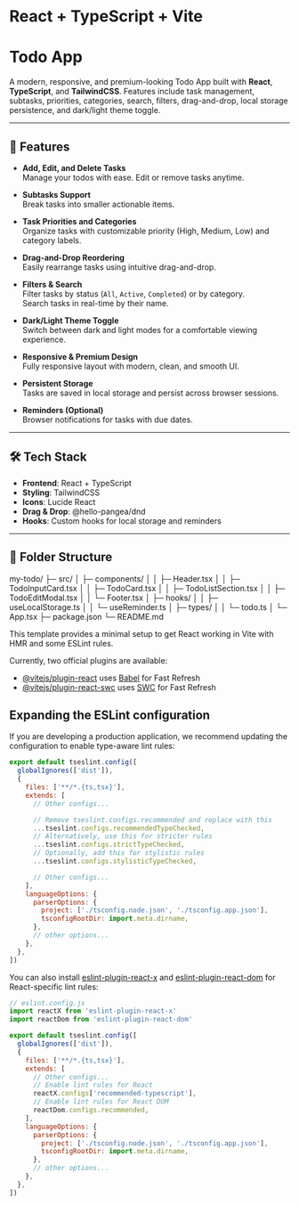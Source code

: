 # React + TypeScript + Vite
# Todo App

A modern, responsive, and premium-looking Todo App built with **React**, **TypeScript**, and **TailwindCSS**. Features include task management, subtasks, priorities, categories, search, filters, drag-and-drop, local storage persistence, and dark/light theme toggle.

---

## 🚀 Features

- **Add, Edit, and Delete Tasks**  
  Manage your todos with ease. Edit or remove tasks anytime.

- **Subtasks Support**  
  Break tasks into smaller actionable items.

- **Task Priorities and Categories**  
  Organize tasks with customizable priority (High, Medium, Low) and category labels.

- **Drag-and-Drop Reordering**  
  Easily rearrange tasks using intuitive drag-and-drop.

- **Filters & Search**  
  Filter tasks by status (`All`, `Active`, `Completed`) or by category.  
  Search tasks in real-time by their name.

- **Dark/Light Theme Toggle**  
  Switch between dark and light modes for a comfortable viewing experience.

- **Responsive & Premium Design**  
  Fully responsive layout with modern, clean, and smooth UI.

- **Persistent Storage**  
  Tasks are saved in local storage and persist across browser sessions.

- **Reminders (Optional)**  
  Browser notifications for tasks with due dates.

---

## 🛠️ Tech Stack

- **Frontend**: React + TypeScript  
- **Styling**: TailwindCSS  
- **Icons**: Lucide React  
- **Drag & Drop**: @hello-pangea/dnd  
- **Hooks**: Custom hooks for local storage and reminders  

---

## 📁 Folder Structure

my-todo/
├─ src/
│ ├─ components/
│ │ ├─ Header.tsx
│ │ ├─ TodoInputCard.tsx
│ │ ├─ TodoCard.tsx
│ │ ├─ TodoListSection.tsx
│ │ ├─ TodoEditModal.tsx
│ │ └─ Footer.tsx
│ ├─ hooks/
│ │ ├─ useLocalStorage.ts
│ │ └─ useReminder.ts
│ ├─ types/
│ │ └─ todo.ts
│ └─ App.tsx
├─ package.json
└─ README.md

This template provides a minimal setup to get React working in Vite with HMR and some ESLint rules.

Currently, two official plugins are available:

- [@vitejs/plugin-react](https://github.com/vitejs/vite-plugin-react/blob/main/packages/plugin-react) uses [Babel](https://babeljs.io/) for Fast Refresh
- [@vitejs/plugin-react-swc](https://github.com/vitejs/vite-plugin-react/blob/main/packages/plugin-react-swc) uses [SWC](https://swc.rs/) for Fast Refresh

## Expanding the ESLint configuration

If you are developing a production application, we recommend updating the configuration to enable type-aware lint rules:

```js
export default tseslint.config([
  globalIgnores(['dist']),
  {
    files: ['**/*.{ts,tsx}'],
    extends: [
      // Other configs...

      // Remove tseslint.configs.recommended and replace with this
      ...tseslint.configs.recommendedTypeChecked,
      // Alternatively, use this for stricter rules
      ...tseslint.configs.strictTypeChecked,
      // Optionally, add this for stylistic rules
      ...tseslint.configs.stylisticTypeChecked,

      // Other configs...
    ],
    languageOptions: {
      parserOptions: {
        project: ['./tsconfig.node.json', './tsconfig.app.json'],
        tsconfigRootDir: import.meta.dirname,
      },
      // other options...
    },
  },
])
```

You can also install [eslint-plugin-react-x](https://github.com/Rel1cx/eslint-react/tree/main/packages/plugins/eslint-plugin-react-x) and [eslint-plugin-react-dom](https://github.com/Rel1cx/eslint-react/tree/main/packages/plugins/eslint-plugin-react-dom) for React-specific lint rules:

```js
// eslint.config.js
import reactX from 'eslint-plugin-react-x'
import reactDom from 'eslint-plugin-react-dom'

export default tseslint.config([
  globalIgnores(['dist']),
  {
    files: ['**/*.{ts,tsx}'],
    extends: [
      // Other configs...
      // Enable lint rules for React
      reactX.configs['recommended-typescript'],
      // Enable lint rules for React DOM
      reactDom.configs.recommended,
    ],
    languageOptions: {
      parserOptions: {
        project: ['./tsconfig.node.json', './tsconfig.app.json'],
        tsconfigRootDir: import.meta.dirname,
      },
      // other options...
    },
  },
])
```
